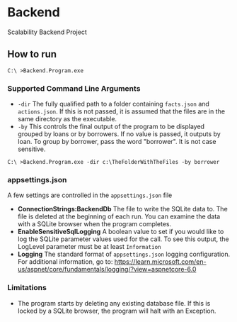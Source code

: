 # Backend
Scalability Backend Project

## How to run
``` 
C:\ >Backend.Program.exe
```
### Supported Command Line Arguments
* `-dir` The fully qualified path to a folder containing `facts.json` and `actions.json`.  If
         this is not passed, it is assumed that the files are in the same directory as the executable.
* `-by`  This controls the final output of the program to be displayed grouped by loans or by
         borrowers.  If no value is passed, it outputs by loan.  To group by borrower, pass the
         word "borrower".  It is not case sensitive.
```
C:\ >Backend.Program.exe -dir c:\TheFolderWithTheFiles -by borrower
```

### appsettings.json
A few settings are controlled in the `appsettings.json` file

* <strong>ConnectionStrings:BackendDb</strong> The file to write the SQLite data to.  The file is
  deleted at the beginning of each run.  You can examine the data with a SQLite browser when the
  program completes.
* <strong>EnableSensitiveSqlLogging</strong> A boolean value to set if you would like to log the
  SQLite parameter values used for the call.  To see this output, the LogLevel parameter must be
  at least `Information`
* <strong>Logging</strong> The standard format of `appsettings.json` logging configuration.  For
  additional information, go to: https://learn.microsoft.com/en-us/aspnet/core/fundamentals/logging/?view=aspnetcore-6.0

### Limitations
* The program starts by deleting any existing database file.  If this is locked by a SQLite
  browser, the program will halt with an Exception.
